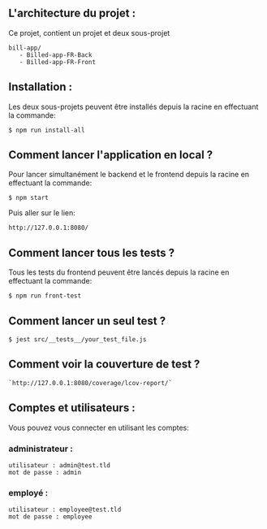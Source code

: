 ## L'architecture du projet :

Ce projet, contient un projet et deux sous-projet
```
bill-app/
   - Billed-app-FR-Back
   - Billed-app-FR-Front
```
## Installation :

Les deux sous-projets peuvent être installés depuis la racine en effectuant la commande:
```
$ npm run install-all
```
## Comment lancer l'application en local ?

Pour lancer simultanément le backend et le frontend depuis la racine en effectuant la commande:
```
$ npm start
```
Puis aller sur le lien:
```
http://127.0.0.1:8080/
```
## Comment lancer tous les tests ?

Tous les tests du frontend peuvent être lancés depuis la racine en effectuant la commande:
```
$ npm run front-test
```
## Comment lancer un seul test ?
```
$ jest src/__tests__/your_test_file.js
```
## Comment voir la couverture de test ?
```
`http://127.0.0.1:8080/coverage/lcov-report/`
```
## Comptes et utilisateurs :

Vous pouvez vous connecter en utilisant les comptes:

### administrateur : 
```
utilisateur : admin@test.tld 
mot de passe : admin
```
### employé :
```
utilisateur : employee@test.tld
mot de passe : employee
```
